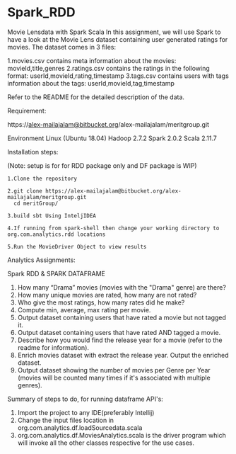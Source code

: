 # Spark_RDD
Movie Lensdata with Spark Scala
In this assignment, we will use Spark to have a look at the Movie Lens dataset containing user generated ratings for movies. The dataset comes in 3 files:

 1.movies.csv contains meta information about the movies: movieId,title,genres
 2.ratings.csv contains the ratings in the following format: userId,movieId,rating,timestamp
 3.tags.csv contains users with tags information about the tags: userId,movieId,tag,timestamp
 
 Refer to the README for the detailed description of the data.

Requirement:


https://alex-mailajalam@bitbucket.org/alex-mailajalam/meritgroup.git

Environment
    Linux (Ubuntu 18.04)
    Hadoop 2.7.2
    Spark 2.0.2
    Scala 2.11.7


Installation steps:

(Note: setup is for for RDD package only and DF package is WIP)

    1.Clone the repository

    2.git clone https://alex-mailajalam@bitbucket.org/alex-mailajalam/meritgroup.git
      cd meritGroup/

    3.build sbt Using InteljIDEA 
    
    4.If running from spark-shell then change your working directory to org.com.analytics.rdd locations

    5.Run the MovieDriver Object to view results
    
Analytics Assignments:

Spark RDD & SPARK DATAFRAME

1. How many “Drama” movies (movies with the "Drama" genre) are there?
2. How many unique movies are rated, how many are not rated?
3. Who give the most ratings, how many rates did he make?
4. Compute min, average, max rating per movie.
5. Output dataset containing users that have rated a movie but not tagged it.
6. Output dataset containing users that have rated AND tagged a movie.
7. Describe how you would find the release year for a movie (refer to the readme for information).
8. Enrich movies dataset with extract the release year. Output the enriched dataset.
9. Output dataset showing the number of movies per Genre per Year (movies will be counted many times if it's associated with multiple genres).

Summary of steps to do, for running dataframe API's:

1. Import the project to any IDE(preferably Intellij)
2. Change the input files location in org.com.analytics.df.loadSourcedata.scala
3. org.com.analytics.df.MoviesAnalytics.scala is the driver program which will invoke all the other classes respective for the use cases.
